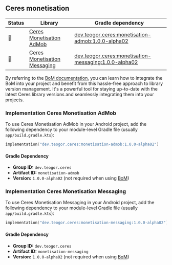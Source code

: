 ## Ceres monetisation

| Status | Library | Gradle dependency |
| ------ | ------- | ----------------- |
| 🧪 | [Ceres Monetisation AdMob](/monetisation/admob) | [dev.teogor.ceres:monetisation-admob:1.0.0-alpha02](#implementation-ceres-monetisation-admob) |
| 🧪 | [Ceres Monetisation Messaging](/monetisation/messaging) | [dev.teogor.ceres:monetisation-messaging:1.0.0-alpha02](#implementation-ceres-monetisation-messaging) |

By referring to the [BoM documentation](/docs/bom/versions.md), you can learn how to integrate the BoM into your project and benefit from this hassle-free approach to library version management. It's a powerful tool for staying up-to-date with the latest Ceres library versions and seamlessly integrating them into your projects.


### Implementation Ceres Monetisation AdMob

To use Ceres Monetisation AdMob in your Android project, add the following dependency to your module-level Gradle file (usually `app/build.gradle.kts`):

```kotlin
implementation("dev.teogor.ceres:monetisation-admob:1.0.0-alpha02")
```

#### Gradle Dependency

- **Group ID:** `dev.teogor.ceres`
- **Artifact ID:** `monetisation-admob`
- **Version:** `1.0.0-alpha02` (not required when using [BoM](/docs/bom/versions.md))

### Implementation Ceres Monetisation Messaging

To use Ceres Monetisation Messaging in your Android project, add the following dependency to your module-level Gradle file (usually `app/build.gradle.kts`):

```kotlin
implementation("dev.teogor.ceres:monetisation-messaging:1.0.0-alpha02")
```

#### Gradle Dependency

- **Group ID:** `dev.teogor.ceres`
- **Artifact ID:** `monetisation-messaging`
- **Version:** `1.0.0-alpha02` (not required when using [BoM](/docs/bom/versions.md))


